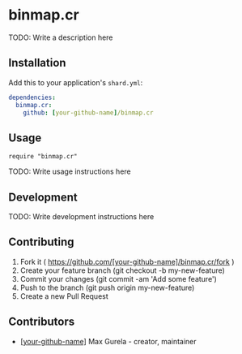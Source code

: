 # binmap.cr

TODO: Write a description here

## Installation

Add this to your application's `shard.yml`:

```yaml
dependencies:
  binmap.cr:
    github: [your-github-name]/binmap.cr
```

## Usage

```crystal
require "binmap.cr"
```

TODO: Write usage instructions here

## Development

TODO: Write development instructions here

## Contributing

1. Fork it ( https://github.com/[your-github-name]/binmap.cr/fork )
2. Create your feature branch (git checkout -b my-new-feature)
3. Commit your changes (git commit -am 'Add some feature')
4. Push to the branch (git push origin my-new-feature)
5. Create a new Pull Request

## Contributors

- [[your-github-name]](https://github.com/[your-github-name]) Max Gurela - creator, maintainer
